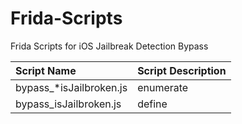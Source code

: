 # Frida-Scripts
Frida Scripts for iOS Jailbreak Detection Bypass

|Script Name| Script Description|
|:---|:---|
|bypass_*isJailbroken.js|enumerate|
|bypass_isJailbroken.js|define|
